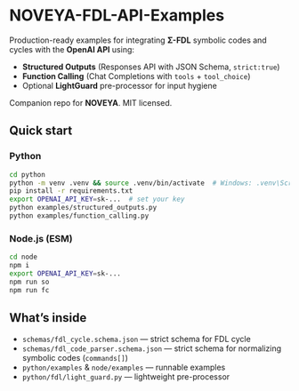 # NOVEYA-FDL-API-Examples

Production-ready examples for integrating **Σ-FDL** symbolic codes and cycles with the **OpenAI API** using:

- **Structured Outputs** (Responses API with JSON Schema, `strict:true`)
- **Function Calling** (Chat Completions with `tools` + `tool_choice`)
- Optional **LightGuard** pre-processor for input hygiene

Companion repo for **NOVEYA**. MIT licensed.

## Quick start

### Python
```bash
cd python
python -m venv .venv && source .venv/bin/activate  # Windows: .venv\Scripts\activate
pip install -r requirements.txt
export OPENAI_API_KEY=sk-...  # set your key
python examples/structured_outputs.py
python examples/function_calling.py
```

### Node.js (ESM)
```bash
cd node
npm i
export OPENAI_API_KEY=sk-...
npm run so
npm run fc
```

## What’s inside
- `schemas/fdl_cycle.schema.json` — strict schema for FDL cycle
- `schemas/fdl_code_parser.schema.json` — strict schema for normalizing symbolic codes (`commands[]`)
- `python/examples` & `node/examples` — runnable examples
- `python/fdl/light_guard.py` — lightweight pre-processor